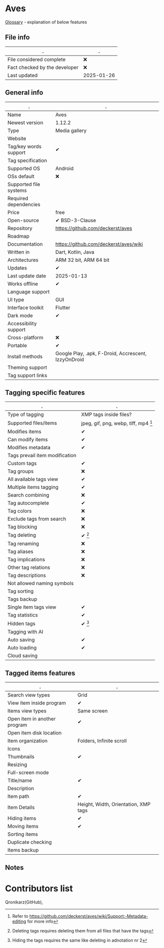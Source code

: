 # Aves
[Glossary](glossary.md) - explanation of below features

## File info
. | . |
---|---
File considered complete | ❌
Fact checked by the developer | ❌
Last updated | 2025-01-26

## General info
. | . |
---|---
Name | Aves
Newest version | 1.12.2
Type | Media gallery
Website | 
Tag/key words support | ✔
Tag specification | 
Supported OS | Android
OSs default | ❌
Supported file systems | 
Required dependencies | 
Price | free
Open-source | ✔ BSD-3-Clause
Repository | https://github.com/deckerst/aves
Roadmap | 
Documentation | https://github.com/deckerst/aves/wiki
Written in | Dart, Kotlin, Java
Architectures | ARM 32 bit, ARM 64 bit
Updates | ✔
Last update date | 2025-01-13
Works offline | ✔
Language support | 
UI type | GUI
Interface toolkit | Flutter
Dark mode | ✔
Accessibility support | 
Cross-platform | ❌
Portable | ✔
Install methods | Google Play, .apk, F-Droid, Accrescent, IzzyOnDroid
Theming support | 
Tag support links | 

## Tagging specific features
. | . |
---|---
Type of tagging | XMP tags inside files?
Supported files/items | jpeg, gif, png, webp, tiff, mp4 [^1]
Modifies items | ✔
Can modify items | ✔
Modifies metadata | ✔
Tags prevail item modification | 
Custom tags | ✔
Tag groups | ❌
All available tags view | ✔
Multiple items tagging | ✔
Search combining | ❌
Tag autocomplete | ✔
Tag colors | ❌
Exclude tags from search | ❌
Tag blocking | ❌
Tag deleting | ✔ [^2]
Tag renaming | ❌
Tag aliases | ❌
Tag implications | ❌
Other tag relations | ❌
Tag descriptions | ❌
Not allowed naming symbols | 
Tag sorting | 
Tags backup | 
Single item tags view | ✔
Tag statistics | ✔
Hidden tags | ✔ [^3]
Tagging with AI | 
Auto saving | ✔
Auto loading | ✔
Cloud saving | 

## Tagged items features
. | . |
---|---
Search view types | Grid
View item inside program | ✔
Items view types | Same screen
Open item in another program | ✔
Open item disk location | 
Item organization | Folders, Infinite scroll
Icons | 
Thumbnails | ✔
Resizing | 
Full-screen mode | 
Title/name | ✔
Description | 
Item path | ✔
Item Details | Height, Width, Orientation, XMP tags
Hiding items | ✔
Moving items | ✔
Sorting items | 
Duplicate checking | 
Items backup | 

## Notes


# Contributors list
Qronikarz(GitHub), 

[^1]: Refer to https://github.com/deckerst/aves/wiki/Support:-Metadata-editing for more info
[^2]: Deleting tags requires deleting them from all files that have the tags
[^3]: Hiding the tags requires the same like deleting in adnotation nr 2
